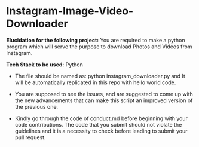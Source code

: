 # Instagram-Image-Video-Downloader

**Elucidation for the following project:**
You are required to make a python program which will serve the purpose to download Photos and Videos from Instagram. 
 
**Tech Stack to be used:** Python 

- The file should be named as: python instagram_downloader.py and It will be automatically replicated in this repo with hello world code.

- You are supposed to see the issues, and are suggested to come up with the new advancements that can make this script an improved version of the previous one.

- Kindly go through the code of conduct.md before beginning with your code contributions. 
The code that you submit should not violate the guidelines and it is a necessity to check before leading to submit your pull request.
